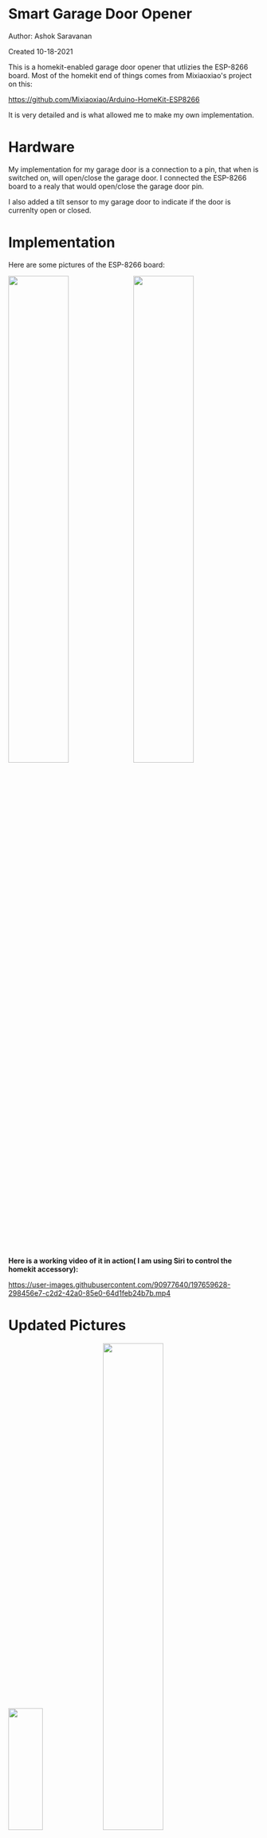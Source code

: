 # Smart Garage Door Opener

Author: Ashok Saravanan

Created 10-18-2021

This is a homekit-enabled garage door opener that utlizies the ESP-8266 board. Most of the homekit end of things comes from Mixiaoxiao's project on this:

https://github.com/Mixiaoxiao/Arduino-HomeKit-ESP8266

It is very detailed and is what allowed me to make my own implementation.

# Hardware

My implementation for my garage door is a connection to a pin, that when is switched on, will open/close the garage door. I connected the ESP-8266 board to a realy that would open/close the garage door pin.

I also added a tilt sensor to my garage door to indicate if the door is currenlty open or closed.

# Implementation

Here are some pictures of the ESP-8266 board:

<img src="https://user-images.githubusercontent.com/90977640/199140750-2ed94975-9732-4aa6-a54d-b80ccec126e3.jpg" width=49% height=50%> <img src="https://user-images.githubusercontent.com/90977640/199140847-e43badbd-c358-46a4-b807-e581f63562de.jpg" width=49% height=50%>

**Here is a working video of it in action( I am using Siri to control the homekit accessory):** 


https://user-images.githubusercontent.com/90977640/197659628-298456e7-c2d2-42a0-85e0-64d1feb24b7b.mp4

# Updated Pictures
<img src="https://user-images.githubusercontent.com/90977640/218559582-30f4dae3-42ba-47a8-b69a-13154dce00b0.PNG" width=37% height=25%> <img src="https://user-images.githubusercontent.com/90977640/218559557-ae0ae7f9-955d-43aa-b0c3-e2d22e9280dc.jpg" width=49% height=50%> 

# Thanks
[Mixiaoxiao](https://github.com/Mixiaoxiao/Arduino-HomeKit-ESP8266)
